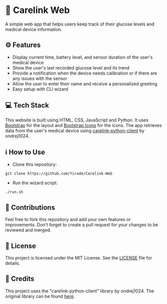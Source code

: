 
# :rocket: Carelink Web

A simple web app that helps users keep track of their glucose levels and medical device information.




## :gear: Features

- Display current time, battery level, and sensor duration of the user's medical device
- Show the user's last recorded glucose level and its trend
- Provide a notification when the device needs calibration or if there are any issues with the sensor
- Allow the user to enter their name and receive a personalized greeting
- Easy setup with CLI wizard



## :computer: Tech Stack

This website is built using HTML, CSS, JavaScript and Python. It uses [Bootstrap](https://getbootstrap.com/) for the layout and [Bootstrap Icons](https://icons.getbootstrap.com/) for the icons. The app retrieves data from the user's medical device using [carelink-python-client](https://github.com/ondrej1024/carelink-python-client) by ondrej1024.


## :information_source: How to Use

- Clone this repository:
```
git clone https://github.com/Yirade/Carelink-Web
```
- Run the wizard script:
```
./run.sh
```


## :handshake: Contributions

Feel free to fork this repository and add your own features or improvements. Don't forget to create a pull request for your changes to be reviewed and merged.


## :scroll: License

This project is licensed under the MIT License. See the [LICENSE](https://github.com/Yirade/Carelink-Web/blob/main/LICENSE) file for details.


## :clap: Credits
This project uses the "carelink-python-client" library by ondrej1024. The original library can be found [here](https://github.com/ondrej1024/carelink-python-client).
